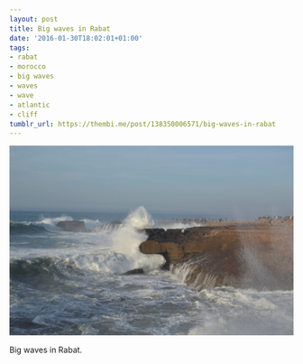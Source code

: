 ```yaml
---
layout: post
title: Big waves in Rabat
date: '2016-01-30T18:02:01+01:00'
tags:
- rabat
- morocco
- big waves
- waves
- wave
- atlantic
- cliff
tumblr_url: https://thembi.me/post/138350006571/big-waves-in-rabat
---
```

 ![](/files/tumblr_o1ictgs6El1tq106bo1_1280.jpg)  

Big waves in Rabat.


